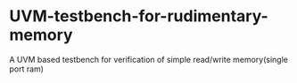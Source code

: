 # UVM-testbench-for-rudimentary-memory
A UVM based testbench for verification of simple read/write memory(single port ram)
